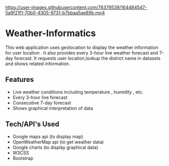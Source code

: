 

https://user-images.githubusercontent.com/78379539/164484547-5a9f21f1-70b0-4305-9731-b7bbaa5ae89b.mp4

# Weather-Informatics

This web application uses geolocation to display the weather information for user location . It also provides every 3-hour live weather forecast and 7-day forecast.
It requests user location,lookup the district name in datasets and shows related information.

## Features
- Live weather conditions including temperature , humidity , etc.
- Every 3-hour live forecast
- Consecutive 7-day forecast
- Shows graphical interpretation of data

## Tech/API's Used
- Google maps api (to display map)
- OpenWeatherMap api (to get weather data)
- Google charts (to display graphical data)
- W3CSS
- Bootstrap
